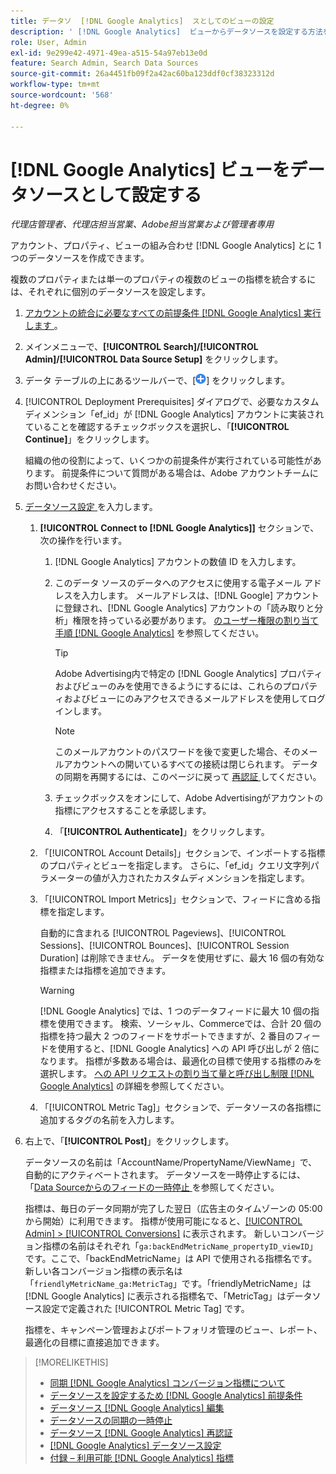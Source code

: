 ```yaml
---
title: データソ  [!DNL Google Analytics]  スとしてのビューの設定
description: ' [!DNL Google Analytics]  ビューからデータソースを設定する方法を説明します。'
role: User, Admin
exl-id: 9e299e42-4971-49ea-a515-54a97eb13e0d
feature: Search Admin, Search Data Sources
source-git-commit: 26a4451fb09f2a42ac60ba123ddf0cf38323312d
workflow-type: tm+mt
source-wordcount: '568'
ht-degree: 0%

---
```


# [!DNL Google Analytics] ビューをデータソースとして設定する

*代理店管理者、代理店担当営業、Adobe担当営業および管理者専用*

アカウント、プロパティ、ビューの組み合わせ [!DNL Google Analytics] とに 1 つのデータソースを作成できます。

複数のプロパティまたは単一のプロパティの複数のビューの指標を統合するには、それぞれに個別のデータソースを設定します。

1. [ アカウントの統合に必要なすべての前提条件  [!DNL Google Analytics]  実行します ](data-source-prerequisites.md)。

1. メインメニューで、**[!UICONTROL Search]/[!UICONTROL Admin]/[!UICONTROL Data Source Setup]** をクリックします。

1. データ テーブルの上にあるツールバーで、[![ 作成 ](/help/search-social-commerce/assets/add.png " 作成 ")] をクリックします。

1. [!UICONTROL Deployment Prerequisites] ダイアログで、必要なカスタムディメンション「ef_id」が [!DNL Google Analytics] アカウントに実装されていることを確認するチェックボックスを選択し、「**[!UICONTROL Continue]**」をクリックします。

   組織の他の役割によって、いくつかの前提条件が実行されている可能性があります。 前提条件について質問がある場合は、Adobe アカウントチームにお問い合わせください。

1. [ データソース設定 ](data-source-settings.md) を入力します。

   1. **[!UICONTROL Connect to [!DNL Google Analytics]]** セクションで、次の操作を行います。

      1. [!DNL Google Analytics] アカウントの数値 ID を入力します。

      1. このデータ ソースのデータへのアクセスに使用する電子メール アドレスを入力します。 メールアドレスは、[!DNL Google] アカウントに登録され、[!DNL Google Analytics] アカウントの「読み取りと分析」権限を持っている必要があります。 [ のユーザー権限の割り当て手順  [!DNL Google Analytics]](https://support.google.com/analytics/answer/9305587) を参照してください。

         >[!TIP]
         >
         >Adobe Advertising内で特定の [!DNL Google Analytics] プロパティおよびビューのみを使用できるようにするには、これらのプロパティおよびビューにのみアクセスできるメールアドレスを使用してログインします。

         >[!NOTE]
         >
         >このメールアカウントのパスワードを後で変更した場合、そのメールアカウントへの開いているすべての接続は閉じられます。 データの同期を再開するには、このページに戻って [ 再認証 ](data-source-reauthenticate.md) してください。

      1. チェックボックスをオンにして、Adobe Advertisingがアカウントの指標にアクセスすることを承認します。

      1. 「**[!UICONTROL Authenticate]**」をクリックします。

   1. 「[!UICONTROL Account Details]」セクションで、インポートする指標のプロパティとビューを指定します。 さらに、「ef_id」クエリ文字列パラメーターの値が入力されたカスタムディメンションを指定します。

   1. 「[!UICONTROL Import Metrics]」セクションで、フィードに含める指標を指定します。

      自動的に含まれる [!UICONTROL Pageviews]、[!UICONTROL Sessions]、[!UICONTROL Bounces]、[!UICONTROL Session Duration] は削除できません。 データを使用せずに、最大 16 個の有効な指標または指標を追加できます。

      >[!WARNING]
      >
      >[!DNL Google Analytics] では、1 つのデータフィードに最大 10 個の指標を使用できます。 検索、ソーシャル、Commerceでは、合計 20 個の指標を持つ最大 2 つのフィードをサポートできますが、2 番目のフィードを使用すると、[!DNL Google Analytics] への API 呼び出しが 2 倍になります。 指標が多数ある場合は、最適化の目標で使用する指標のみを選択します。 [ への API リクエストの割り当て量と呼び出し制限  [!DNL Google Analytics]](https://developers.google.com/analytics/devguides/reporting/core/v4/limits-quotas) の詳細を参照してください。

   1. 「[!UICONTROL Metric Tag]」セクションで、データソースの各指標に追加するタグの名前を入力します。

1. 右上で、「**[!UICONTROL Post]**」をクリックします。

   データソースの名前は「AccountName/PropertyName/ViewName」で、自動的にアクティベートされます。 データソースを一時停止するには、「[Data Sourceからのフィードの一時停止 ](data-source-pause.md) を参照してください。

   指標は、毎日のデータ同期が完了した翌日（広告主のタイムゾーンの 05:00 から開始）に利用できます。 指標が使用可能になると、[[!UICONTROL Admin] > [!UICONTROL Conversions]](/help/search-social-commerce/admin/conversion-metrics/conversion-metric-about.md) に表示されます。 新しいコンバージョン指標の名前はそれぞれ「`ga:backEndMetricName_propertyID_viewID`」です。ここで、「backEndMetricName」は API で使用される指標名です。 新しい各コンバージョン指標の表示名は「`friendlyMetricName_ga:MetricTag`」です。「friendlyMetricName」は [!DNL Google Analytics] に表示される指標名で、「MetricTag」はデータソース設定で定義された [!UICONTROL Metric Tag] です。

   指標を、キャンペーン管理およびポートフォリオ管理のビュー、レポート、最適化の目標に直接追加できます。

>[!MORELIKETHIS]
>
>* [ 同期  [!DNL Google Analytics]  コンバージョン指標について ](data-source-about.md)
>* [ データソースを設定するため  [!DNL Google Analytics]  前提条件 ](data-source-prerequisites.md)
>* [ データソース  [!DNL Google Analytics]  編集 ](data-source-edit.md)
>* [ データソースの同期の一時停止 ](data-source-pause.md)
>* [ データソース  [!DNL Google Analytics]  再認証 ](data-source-reauthenticate.md)
>* [[!DNL Google Analytics]  データソース設定 ](data-source-settings.md)
>* [ 付録 – 利用可能  [!DNL Google Analytics]  指標 ](data-source-ga-metrics.md)

